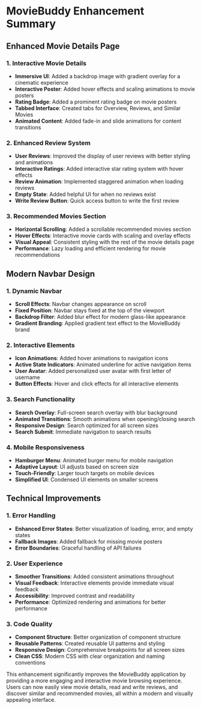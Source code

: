 # MovieBuddy Enhancement Summary

## Enhanced Movie Details Page

### 1. Interactive Movie Details
- **Immersive UI**: Added a backdrop image with gradient overlay for a cinematic experience
- **Interactive Poster**: Added hover effects and scaling animations to movie posters
- **Rating Badge**: Added a prominent rating badge on movie posters
- **Tabbed Interface**: Created tabs for Overview, Reviews, and Similar Movies
- **Animated Content**: Added fade-in and slide animations for content transitions

### 2. Enhanced Review System
- **User Reviews**: Improved the display of user reviews with better styling and animations
- **Interactive Ratings**: Added interactive star rating system with hover effects
- **Review Animation**: Implemented staggered animation when loading reviews
- **Empty State**: Added helpful UI for when no reviews exist
- **Write Review Button**: Quick access button to write the first review

### 3. Recommended Movies Section
- **Horizontal Scrolling**: Added a scrollable recommended movies section
- **Hover Effects**: Interactive movie cards with scaling and overlay effects
- **Visual Appeal**: Consistent styling with the rest of the movie details page
- **Performance**: Lazy loading and efficient rendering for movie recommendations

## Modern Navbar Design

### 1. Dynamic Navbar
- **Scroll Effects**: Navbar changes appearance on scroll
- **Fixed Position**: Navbar stays fixed at the top of the viewport
- **Backdrop Filter**: Added blur effect for modern glass-like appearance
- **Gradient Branding**: Applied gradient text effect to the MovieBuddy brand

### 2. Interactive Elements
- **Icon Animations**: Added hover animations to navigation icons
- **Active State Indicators**: Animated underline for active navigation items
- **User Avatar**: Added personalized user avatar with first letter of username
- **Button Effects**: Hover and click effects for all interactive elements

### 3. Search Functionality
- **Search Overlay**: Full-screen search overlay with blur background
- **Animated Transitions**: Smooth animations when opening/closing search
- **Responsive Design**: Search optimized for all screen sizes
- **Search Submit**: Immediate navigation to search results

### 4. Mobile Responsiveness
- **Hamburger Menu**: Animated burger menu for mobile navigation
- **Adaptive Layout**: UI adjusts based on screen size
- **Touch-Friendly**: Larger touch targets on mobile devices
- **Simplified UI**: Condensed UI elements on smaller screens

## Technical Improvements

### 1. Error Handling
- **Enhanced Error States**: Better visualization of loading, error, and empty states
- **Fallback Images**: Added fallback for missing movie posters
- **Error Boundaries**: Graceful handling of API failures

### 2. User Experience
- **Smoother Transitions**: Added consistent animations throughout
- **Visual Feedback**: Interactive elements provide immediate visual feedback
- **Accessibility**: Improved contrast and readability
- **Performance**: Optimized rendering and animations for better performance

### 3. Code Quality
- **Component Structure**: Better organization of component structure
- **Reusable Patterns**: Created reusable UI patterns and styling
- **Responsive Design**: Comprehensive breakpoints for all screen sizes
- **Clean CSS**: Modern CSS with clear organization and naming conventions

This enhancement significantly improves the MovieBuddy application by providing a more engaging and interactive movie browsing experience. Users can now easily view movie details, read and write reviews, and discover similar and recommended movies, all within a modern and visually appealing interface. 